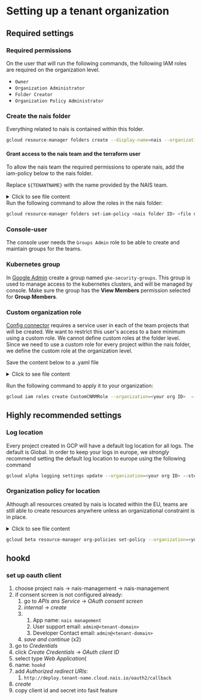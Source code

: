 # Setting up a tenant organization

## Required settings

### Required permissions
On the user that will run the following commands, the following IAM roles are required on the organization level.

- `Owner`
- `Organization Administrator`
- `Folder Creator`
- `Organization Policy Administrator`

### Create the nais folder
Everything related to nais is contained within this folder.

```bash
gcloud resource-manager folders create --display-name=nais --organization=<your org ID>
```

#### Grant access to the nais team and the terraform user
To allow the nais team the required permissions to operate nais, add the iam-policy below to the nais folder.

Replace `${TENANTNAME}` with the name provided by the NAIS team.

<details>
<summary>Click to see file content</summary>
```json
{
  "bindings": [
    {
      "members": [
        "serviceAccount:nais-tf-${TENANTNAME}@nais-io.iam.gserviceaccount.com"
      ],
      "role": "roles/artifactregistry.admin"
    },
    {
      "members": [
        "serviceAccount:nais-tf-${TENANTNAME}@nais-io.iam.gserviceaccount.com"
      ],
      "role": "roles/compute.admin"
    },
    {
      "members": [
        "serviceAccount:nais-tf-${TENANTNAME}@nais-io.iam.gserviceaccount.com"
      ],
      "role": "roles/container.admin"
    },
    {
      "members": [
        "serviceAccount:nais-tf-${TENANTNAME}@nais-io.iam.gserviceaccount.com"
      ],
      "role": "roles/dns.admin"
    },
    {
      "members": [
        "serviceAccount:nais-tf-${TENANTNAME}@nais-io.iam.gserviceaccount.com"
      ],
      "role": "roles/logging.admin"
    },
    {
      "members": [
        "serviceAccount:nais-tf-${TENANTNAME}@nais-io.iam.gserviceaccount.com"
      ],
      "role": "roles/resourcemanager.folderCreator"
    },
    {
      "members": [
        "serviceAccount:nais-tf-${TENANTNAME}@nais-io.iam.gserviceaccount.com"
      ],
      "role": "roles/resourcemanager.folderIamAdmin"
    },
    {
      "members": [
        "serviceAccount:nais-tf-${TENANTNAME}@nais-io.iam.gserviceaccount.com"
      ],
      "role": "roles/resourcemanager.projectCreator"
    },
    {
      "members": [
        "serviceAccount:nais-tf-${TENANTNAME}@nais-io.iam.gserviceaccount.com"
      ],
      "role": "roles/serviceusage.serviceUsageAdmin"
    }
  ]
}
// Todo: find correct roles for viewers and admins
- nais-viewers
- nais-admins
```
</details>
Run the following command to allow the roles in the nais folder:

``` bash
gcloud resource-manager folders set-iam-policy <nais folder ID> <file name>.json
```


### Console-user
The console user needs the `Groups Admin` role to be able to create and maintain groups for the teams.

### Kubernetes group
In [Google Admin](https://admin.google.com) create a group named `gke-security-groups`. 
This group is used to manage access to the kubernetes clusters, and will be managed by console.
Make sure the group has the **View Members** permission selected for **Group Members**.

### Custom organization role
[Config connector](https://cloud.google.com/config-connector/docs/overview) requires a service user in each of the team projects that will be created.
We want to restrict this user's access to a bare minimum using a custom role.
We cannot define custom roles at the folder level. Since we need to use a custom role for every project within the nais folder, we define the custom role at the organization level.

Save the content below to a .yaml file
<details>
<summary>Click to see file content</summary>
``` yaml
title: "NAIS Custom CNRM Role"
description: "Custom role for namespaced cnrm users to allow creation of resources"
stage: "GA"
includedPermissions:
- cloudkms.cryptoKeys.create
- cloudkms.cryptoKeys.get
- cloudkms.cryptoKeys.update
- cloudkms.keyRings.create
- cloudkms.keyRings.get
- cloudkms.keyRings.getIamPolicy
- cloudkms.keyRings.setIamPolicy
- cloudsql.databases.create
- cloudsql.databases.delete
- cloudsql.databases.get
- cloudsql.databases.list
- cloudsql.databases.update
- cloudsql.instances.create
- cloudsql.instances.delete
- cloudsql.instances.get
- cloudsql.instances.list
- cloudsql.instances.update
- cloudsql.users.create
- cloudsql.users.delete
- cloudsql.users.list
- cloudsql.users.update
- resourcemanager.projects.get
- resourcemanager.projects.getIamPolicy
- resourcemanager.projects.setIamPolicy
- storage.buckets.create
- storage.buckets.get
- storage.buckets.getIamPolicy
- storage.buckets.list
- storage.buckets.setIamPolicy
- storage.buckets.update
```
</details>

Run the following command to apply it to your organization:

``` bash
gcloud iam roles create CustomCNRMRole --organization=<your org ID>  --file=<your file name>.yaml
```

## Highly recommended settings
### Log location
Every project created in GCP will have a default log location for all logs. The default is Global.
In order to keep your logs in europe, we _strongly_ recommend setting the default log location to europe using the following command


```bash 
gcloud alpha logging settings update --organization=<your org ID> --storage-location=europe-north1
```
### Organization policy for location
Although all resources created by nais is located within the EU, teams are still able to create resources anywhere unless an organizational constraint is in place.

<details>
<summary>Click to see file content</summary>
``` yaml
constraint: constraints/gcp.resourceLocations
etag: BwVUSr8Q7Ng=
listPolicy:
  allowedValues:
  - in:eu-locations
```
</details>

``` bash
gcloud beta resource-manager org-policies set-policy --organization=<your org ID> <file name>.yaml
```

## hookd
### set up oauth client

1. choose project nais -> nais-management -> nais-management
1. if consent screen is not configured already:
    1. go to *APIs ans Service* -> *OAuth consent screen*
    1. *internal* -> *create*
    1.
        1. App name: `nais management`
        1. User support email: `admin@<tenant-domain>`
        1. Developer Contact email: `admin@<tenant-domain>`
    1. *save and continue* (x2)
1. go to *Credentials*
1. click *Create Credentials* -> *OAuth client ID*
1. select type *Web Application*(
1. name: `hookd`
1. add *Authorized redirect URIs*:
    1. `http://deploy.tenant-name.cloud.nais.io/oauth2/callback`
1. *create*
1. copy client id and secret into fasit feature
